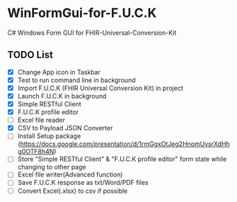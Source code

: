 # WinFormGui-for-F.U.C.K
 C# Windows Form GUI for FHIR-Universal-Conversion-Kit

## TODO List
- [x] Change App icon in Taskbar
- [x] Test to run command line in background
- [x] Import F.U.C.K (FHIR Universal Conversion Kit) in project
- [x] Launch F.U.C.K in background
- [x] Simple RESTful Client
- [x] F.U.C.K profile editor
- [ ] Excel file reader
- [x] CSV to Payload JSON Converter
- [ ] Install Setup package (https://docs.google.com/presentation/d/1rmGgxOtJeg2HnomUvsrXdHhg0OTF8h4N)
- [ ] Store "Simple RESTful Client" & "F.U.C.K profile editor" form state while changing to other page
- [ ] Excel file writer(Advanced function)
- [ ] Save F.U.C.K response as txt/Word/PDF files
- [ ] Convert Excel(.xlsx) to csv if possible